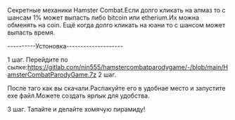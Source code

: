 Секретные механики Hamster Combat.Если долго кликать на алмаз то с шансам 1% может выпасть либо bitcoin или etherium.Их можна обменять  на coin.
Ещё когда долго кликать на юани то с шансом может выпасть время.




----------Устоновка--------------------

1 шаг.
Перейдите по сылке:https://gitlab.com/nin555/hamstercombatparodygame/-/blob/main/HamsterCombatParodyGame.7z
2 шаг.

После таго как вы скачали.Распакуйте его в удобнае место и запустите exe файл.Можете создать ярлык для удобства.

3 шаг.
Тапайте и делайте хомячую пирамиду!
